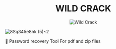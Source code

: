 <h1 align="center">WILD CRACK</h1>

<p align="center">
  <img src="![8Sq345e8hk (5)~2](https://github.com/A-secure-0day/Wildcrack/assets/160304980/6ca75b2b-d196-4189-bbbd-2bd74d2962ac)
" alt="Wild Crack">
</p>

![8Sq345e8hk (5)~2](https://github.com/A-secure-0day/Wildcrack/assets/160304980/6ca75b2b-d196-4189-bbbd-2bd74d2962ac)

💪 Password recovery Tool For pdf and zip files 
